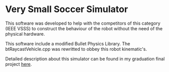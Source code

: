 # Very Small Soccer Simulator

This software was developed to help with the competitors of this category (IEEE VSSS) to construct the behaviour of the robot without the need of the physical hardware.

This software include a modified Bullet Physics Library. The btRaycastVehicle.cpp was rewritted to obbey this robot kinematic's.

Detailed description about this simulator can be found in my graduation final project [here](https://github.com/lucasbsimao/simVSSS/blob/master/doc/simVSSS%20and%20Reinforcement%20Learning.pdf).
